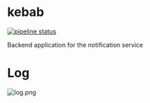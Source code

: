 # kebab

[![pipeline status](https://gitlab.com/kaschusosystems/kebab/badges/master/pipeline.svg)](https://gitlab.com/kaschusosystems/kebab/-/commits/master)

Backend application for the notification service

# Log
![log.png](./log.png)
